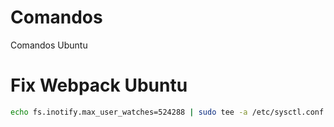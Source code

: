 # Comandos
Comandos Ubuntu


# Fix Webpack Ubuntu
```sh
echo fs.inotify.max_user_watches=524288 | sudo tee -a /etc/sysctl.conf && sudo sysctl -p
```

